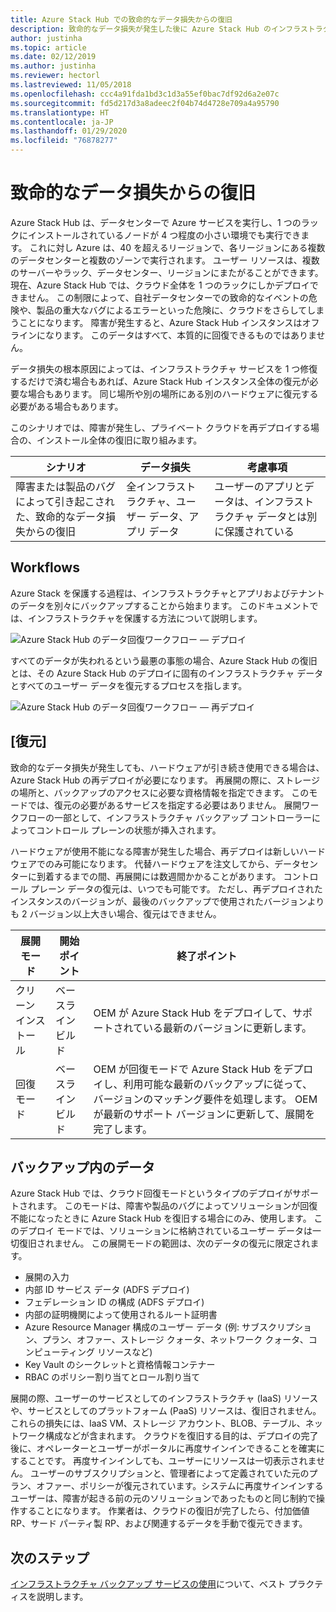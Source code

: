 ```yaml
---
title: Azure Stack Hub での致命的なデータ損失からの復旧
description: 致命的なデータ損失が発生した後に Azure Stack Hub のインフラストラクチャ データを復旧および復元する方法について学習します。
author: justinha
ms.topic: article
ms.date: 02/12/2019
ms.author: justinha
ms.reviewer: hectorl
ms.lastreviewed: 11/05/2018
ms.openlocfilehash: ccc4a91fda1bd3c1d3a55ef0bac7df92d6a2e07c
ms.sourcegitcommit: fd5d217d3a8adeec2f04b74d4728e709a4a95790
ms.translationtype: HT
ms.contentlocale: ja-JP
ms.lasthandoff: 01/29/2020
ms.locfileid: "76878277"
---
```

# <a name="recover-from-catastrophic-data-loss"></a>致命的なデータ損失からの復旧

Azure Stack Hub は、データセンターで Azure サービスを実行し、1 つのラックにインストールされているノードが 4 つ程度の小さい環境でも実行できます。 これに対し Azure は、40 を超えるリージョンで、各リージョンにある複数のデータセンターと複数のゾーンで実行されます。 ユーザー リソースは、複数のサーバーやラック、データセンター、リージョンにまたがることができます。 現在、Azure Stack Hub では、クラウド全体を 1 つのラックにしかデプロイできません。 この制限によって、自社データセンターでの致命的なイベントの危険や、製品の重大なバグによるエラーといった危険に、クラウドをさらしてしまうことになります。 障害が発生すると、Azure Stack Hub インスタンスはオフラインになります。 このデータはすべて、本質的に回復できるものではありません。

データ損失の根本原因によっては、インフラストラクチャ サービスを 1 つ修復するだけで済む場合もあれば、Azure Stack Hub インスタンス全体の復元が必要な場合もあります。 同じ場所や別の場所にある別のハードウェアに復元する必要がある場合もあります。

このシナリオでは、障害が発生し、プライベート クラウドを再デプロイする場合の、インストール全体の復旧に取り組みます。

| シナリオ                                                           | データ損失                            | 考慮事項                                                             |
|--------------------------------------------------------------------|--------------------------------------|----------------------------------------------------------------------------|
| 障害または製品のバグによって引き起こされた、致命的なデータ損失からの復旧 | 全インフラストラクチャ、ユーザー データ、アプリ データ | ユーザーのアプリとデータは、インフラストラクチャ データとは別に保護されている |

## <a name="workflows"></a>Workflows

Azure Stack を保護する過程は、インフラストラクチャとアプリおよびテナントのデータを別々にバックアップすることから始まります。 このドキュメントでは、インフラストラクチャを保護する方法について説明します。 

![Azure Stack Hub のデータ回復ワークフロー — デプロイ](media/azure-stack-backup/azure-stack-backup-workflow1.png)

すべてのデータが失われるという最悪の事態の場合、Azure Stack Hub の復旧とは、その Azure Stack Hub のデプロイに固有のインフラストラクチャ データとすべてのユーザー データを復元するプロセスを指します。 

![Azure Stack Hub のデータ回復ワークフロー — 再デプロイ](media/azure-stack-backup/azure-stack-backup-workflow2.png)

## <a name="restore"></a>[復元]

致命的なデータ損失が発生しても、ハードウェアが引き続き使用できる場合は、Azure Stack Hub の再デプロイが必要になります。 再展開の際に、ストレージの場所と、バックアップのアクセスに必要な資格情報を指定できます。 このモードでは、復元の必要があるサービスを指定する必要はありません。 展開ワークフローの一部として、インフラストラクチャ バックアップ コントローラーによってコントロール プレーンの状態が挿入されます。

ハードウェアが使用不能になる障害が発生した場合、再デプロイは新しいハードウェアでのみ可能になります。 代替ハードウェアを注文してから、データセンターに到着するまでの間、再展開には数週間かかることがあります。 コントロール プレーン データの復元は、いつでも可能です。 ただし、再デプロイされたインスタンスのバージョンが、最後のバックアップで使用されたバージョンよりも 2 バージョン以上大きい場合、復元はできません。

| 展開モード | 開始ポイント | 終了ポイント                                                                                                                                                                                                     |
|-----------------|----------------|---------------------------------------------------------------------------------------------------------------------------------------------------------------------------------------------------------------|
| クリーン インストール   | ベースライン ビルド | OEM が Azure Stack Hub をデプロイして、サポートされている最新のバージョンに更新します。                                                                                                                                          |
| 回復モード   | ベースライン ビルド | OEM が回復モードで Azure Stack Hub をデプロイし、利用可能な最新のバックアップに従って、バージョンのマッチング要件を処理します。 OEM が最新のサポート バージョンに更新して、展開を完了します。 |

## <a name="data-in-backups"></a>バックアップ内のデータ

Azure Stack Hub では、クラウド回復モードというタイプのデプロイがサポートされます。 このモードは、障害や製品のバグによってソリューションが回復不能になったときに Azure Stack Hub を復旧する場合にのみ、使用します。 このデプロイ モードでは、ソリューションに格納されているユーザー データは一切復旧されません。 この展開モードの範囲は、次のデータの復元に限定されます。

 - 展開の入力
 - 内部 ID サービス データ (ADFS デプロイ)
 - フェデレーション ID の構成 (ADFS デプロイ)
 - 内部の証明機関によって使用されるルート証明書
 - Azure Resource Manager 構成のユーザー データ (例: サブスクリプション、プラン、オファー、ストレージ クォータ、ネットワーク クォータ、コンピューティング リソースなど)
 - Key Vault のシークレットと資格情報コンテナー
 - RBAC のポリシー割り当てとロール割り当て

展開の際、ユーザーのサービスとしてのインフラストラクチャ (IaaS) リソースや、サービスとしてのプラットフォーム (PaaS) リソースは、復旧されません。 これらの損失には、IaaS VM、ストレージ アカウント、BLOB、テーブル、ネットワーク構成などが含まれます。 クラウドを復旧する目的は、デプロイの完了後に、オペレーターとユーザーがポータルに再度サインインできることを確実にすることです。 再度サインインしても、ユーザーにリソースは一切表示されません。 ユーザーのサブスクリプションと、管理者によって定義されていた元のプラン、オファー、ポリシーが復元されています。システムに再度サインインするユーザーは、障害が起きる前の元のソリューションであったものと同じ制約で操作することになります。 作業者は、クラウドの復旧が完了したら、付加価値 RP、サード パーティ製 RP、および関連するデータを手動で復元できます。

## <a name="next-steps"></a>次のステップ

[インフラストラクチャ バックアップ サービスの使用](azure-stack-backup-best-practices.md)について、ベスト プラクティスを説明します。
